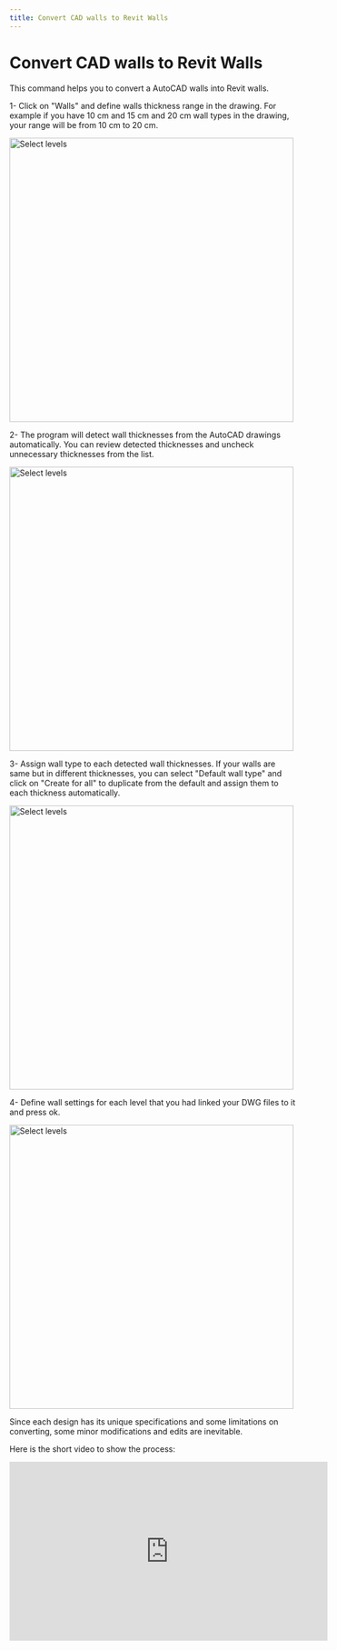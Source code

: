 ```yaml
---
title: Convert CAD walls to Revit Walls
---
```


# Convert CAD walls to Revit Walls
This command helps you to convert a AutoCAD walls into Revit walls.


1- Click on "Walls" and define walls thickness range in the drawing. For example if you have 10 cm and 15 cm and 20 cm wall types in the drawing, your range will be from 10 cm to 20 cm.

<img src="https://pars-bim.github.io/docs/Assets/Wallrange.jpg" alt="Select levels" width="500">

2- The program will detect wall thicknesses from the AutoCAD drawings automatically. You can review detected thicknesses and uncheck unnecessary thicknesses from the list.

<img src="https://pars-bim.github.io/docs/Assets/Reviewthickness.jpg" alt="Select levels" width="500">

3- Assign wall type to each detected wall thicknesses. If your walls are same but in different thicknesses, you can select "Default wall type" and click on "Create for all" to duplicate from the default and assign them to each thickness automatically.

<img src="https://pars-bim.github.io/docs/Assets/Selectwalltype.jpg" alt="Select levels" width="500">

4- Define wall settings for each level that you had linked your DWG files to it and press ok.

<img src="https://pars-bim.github.io/docs/Assets/Placementoption.jpg" alt="Select levels" width="500">

Since each design has its unique specifications and some limitations on converting, some minor modifications and edits are inevitable. 

Here is the short video to show the process:

<iframe width="560" height="315" src="https://www.youtube.com/embed/7sJyyTMciEw?si=tG60tDsUdXCKLCt5" title="YouTube video player" frameborder="0" allow="accelerometer; autoplay; clipboard-write; encrypted-media; gyroscope; picture-in-picture; web-share" referrerpolicy="strict-origin-when-cross-origin" allowfullscreen></iframe>
